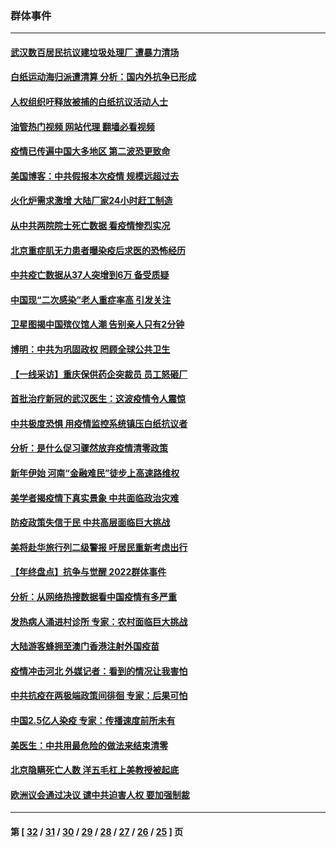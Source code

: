 ### 群体事件
---
#### [武汉数百居民抗议建垃圾处理厂 遭暴力清场](../../pages/ncid279/n13922269.md?02070445) 
#### [白纸运动海归派遭清算 分析：国内外抗争已形成](../../pages/ncid279/n13919416.md?02070445) 
#### [人权组织吁释放被捕的白纸抗议活动人士](../../pages/ncid279/n13917517.md?02070445) 
#### [油管热门视频 网站代理 翻墙必看视频](http://138.2.39.72:81/youtube.html?epic-marker?02070445)
#### [疫情已传遍中国大多地区 第二波恐更致命](../../pages/ncid279/n13914332.md?02070445) 
#### [美国博客：中共假报本次疫情 规模远超过去](../../pages/ncid279/n13912604.md?02070445) 
#### [火化炉需求激增 大陆厂家24小时赶工制造](../../pages/ncid279/n13912205.md?02070445) 
#### [从中共两院院士死亡数据 看疫情惨烈实况](../../pages/ncid279/n13910619.md?02070445) 
#### [北京重症肌无力患者曝染疫后求医的恐怖经历](../../pages/ncid279/n13909480.md?02070445) 
#### [中共疫亡数据从37人突增到6万 备受质疑](../../pages/ncid279/n13907051.md?02070445) 
#### [中国现“二次感染”老人重症率高 引发关注](../../pages/ncid279/n13906493.md?02070445) 
#### [卫星图揭中国殡仪馆人潮 告别亲人只有2分钟](../../pages/ncid279/n13904053.md?02070445) 
#### [博明：中共为巩固政权 罔顾全球公共卫生](../../pages/ncid279/n13901752.md?02070445) 
#### [【一线采访】重庆保供药企突裁员 员工怒砸厂](../../pages/ncid279/n13901673.md?02070445) 
#### [首批治疗新冠的武汉医生：这波疫情令人震惊](../../pages/ncid279/n13900313.md?02070445) 
#### [中共极度恐惧 用疫情监控系统镇压白纸抗议者](../../pages/ncid279/n13900225.md?02070445) 
#### [分析：是什么促习骤然放弃疫情清零政策](../../pages/ncid279/n13899652.md?02070445) 
#### [新年伊始 河南“金融难民”徒步上高速路维权](../../pages/ncid279/n13897842.md?02070445) 
#### [美学者揭疫情下真实景象 中共面临政治灾难](../../pages/ncid279/n13896569.md?02070445) 
#### [防疫政策失信于民 中共高层面临巨大挑战](../../pages/ncid279/n13894627.md?02070445) 
#### [美将赴华旅行列二级警报 吁居民重新考虑出行](../../pages/ncid279/n13894518.md?02070445) 
#### [【年终盘点】抗争与觉醒 2022群体事件](../../pages/ncid279/n13888314.md?02070445) 
#### [分析：从网络热搜数据看中国疫情有多严重](../../pages/ncid279/n13893186.md?02070445) 
#### [发热病人涌进村诊所 专家：农村面临巨大挑战](../../pages/ncid279/n13892271.md?02070445) 
#### [大陆游客蜂拥至澳门香港注射外国疫苗](../../pages/ncid279/n13892276.md?02070445) 
#### [疫情冲击河北 外媒记者：看到的情况让我害怕](../../pages/ncid279/n13891260.md?02070445) 
#### [中共抗疫在两极端政策间徘徊 专家：后果可怕](../../pages/ncid279/n13891235.md?02070445) 
#### [中国2.5亿人染疫 专家：传播速度前所未有](../../pages/ncid279/n13890708.md?02070445) 
#### [美医生：中共用最危险的做法来结束清零](../../pages/ncid279/n13889983.md?02070445) 
#### [北京隐瞒死亡人数 洋五毛杠上美教授被起底](../../pages/ncid279/n13886904.md?02070445) 
#### [欧洲议会通过决议 谴中共迫害人权 要加强制裁](../../pages/ncid279/n13885670.md?02070445) 

---
#### 第 [ [32](./32.md?02070445) / [31](./31.md?02070445) / [30](./30.md?02070445) / [29](./29.md?02070445) / [28](./28.md?02070445) / [27](./27.md?02070445) / [26](./26.md?02070445) / [25](./25.md?02070445) ] 页
